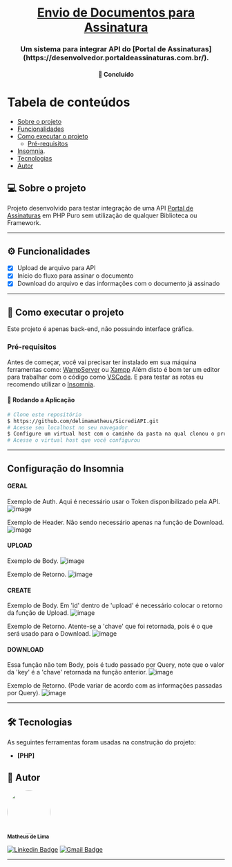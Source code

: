 <h1 align="center">
      <a href="#" alt="Tela de Login">Envio de Documentos para Assinatura</a>
</h1>

<h3 align="center">
     Um sistema para integrar API do [Portal de Assinaturas](https://desenvolvedor.portaldeassinaturas.com.br/).
</h3>

<h4 align="center">
	🚧   Concluído 
</h4>

Tabela de conteúdos
=================
<!--ts-->
   * [Sobre o projeto](#-sobre-o-projeto)
   * [Funcionalidades](#funcionalidades)
   * [Como executar o projeto](#-como-executar-o-projeto)
     * [Pré-requisitos](#pré-requisitos)
   * [Insomnia](configuração-do-insomnia).
   * [Tecnologias](#-tecnologias)
   * [Autor](#-autor)
<!--te-->


## 💻 Sobre o projeto

Projeto desenvolvido para testar integração de uma API [Portal de Assinaturas](https://desenvolvedor.portaldeassinaturas.com.br/) em PHP Puro sem utilização de qualquer Biblioteca ou Framework.

---

## ⚙️ Funcionalidades

- [x] Upload de arquivo para API
- [x] Início do fluxo para assinar o documento
- [x] Download do arquivo e das informações com o documento já assinado

---

## 🚀 Como executar o projeto

Este projeto é apenas back-end, não possuindo interface gráfica.

### Pré-requisitos

Antes de começar, você vai precisar ter instalado em sua máquina ferramentas como:
[WampServer](https://www.wampserver.com/en/) ou [Xampp](https://www.apachefriends.org/pt_br/index.html) 
Além disto é bom ter um editor para trabalhar com o código como [VSCode](https://code.visualstudio.com/).
E para testar as rotas eu recomendo utilizar o [Insomnia](https://insomnia.rest/download).

#### 🧭 Rodando a Aplicação

```bash
# Clone este repositório
$ https://github.com/delimamatheus/SicrediAPI.git
# Acesse seu localhost no seu navegador
$ Configure um virtual host com o caminho da pasta na qual clonou o projeto
# Acesse o virtual host que você configurou
```

---

## Configuração do Insomnia

#### GERAL

Exemplo de Auth. Aqui é necessário usar o Token disponibilizado pela API.
![image](https://github.com/delimamatheus/SicrediAPI/assets/43099410/83312bbb-46d5-42a7-a147-86fbbac76a70)

Exemplo de Header. Não sendo necessário apenas na função de Download.
![image](https://github.com/delimamatheus/SicrediAPI/assets/43099410/fac6ec65-c82a-43a3-a2af-0be4fad1154f)

#### UPLOAD

Exemplo de Body.
![image](https://github.com/delimamatheus/SicrediAPI/assets/43099410/14b7d2d9-f68f-4cef-9aeb-d19dc21c79fc)

Exemplo de Retorno.
![image](https://github.com/delimamatheus/SicrediAPI/assets/43099410/cfff19e8-67c6-4d1a-aac1-5a5b75d3428f)

#### CREATE

Exemplo de Body. Em 'id' dentro de 'upload' é necessário colocar o retorno da função de Upload.
![image](https://github.com/delimamatheus/SicrediAPI/assets/43099410/6da417ca-5b53-4536-ab60-8f4aa5b50c9d)

Exemplo de Retorno. Atente-se a 'chave' que foi retornada, pois é o que será usado para o Download.
![image](https://github.com/delimamatheus/SicrediAPI/assets/43099410/b7fc0de8-2ac3-4610-ab75-0381489d9e13)

#### DOWNLOAD

Essa função não tem Body, pois é tudo passado por Query, note que o valor da 'key' é a 'chave' retornada na função anterior.
![image](https://github.com/delimamatheus/SicrediAPI/assets/43099410/e49f1b67-0075-4f7b-b6c3-d7a7fd8d1d31)

Exemplo de Retorno. (Pode variar de acordo com as informações passadas por Query).
![image](https://github.com/delimamatheus/SicrediAPI/assets/43099410/097741a6-27df-4344-8034-7de29c2c191a)

---

## 🛠 Tecnologias

As seguintes ferramentas foram usadas na construção do projeto:

-   **[PHP]**

## 🦸 Autor


<img style="border-radius: 50%;" src="https://user-images.githubusercontent.com/43099410/208215899-be71919d-894a-4782-95c4-de0af85c6377.png" width="100px;" alt=""/>
<br />
<sub><b>Matheus de Lima</b></sub>
<br />

[![Linkedin Badge](https://img.shields.io/badge/-Matheus-blue?style=flat-square&logo=Linkedin&logoColor=white&link=https://www.linkedin.com/in/tgmarinho/)](https://www.linkedin.com/in/mthslm/) 
[![Gmail Badge](https://img.shields.io/badge/-matheuscontato.delima@gmail.com-c14438?style=flat-square&logo=Gmail&logoColor=white&link=mailto:tgmarinho@gmail.com)](mailto:matheuscontato.delima@gmail.com)

---
